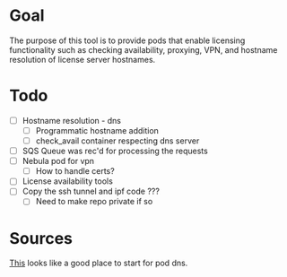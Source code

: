 # Goal
The purpose of this tool is to provide pods that enable licensing functionality such as checking availability, proxying, VPN, and hostname resolution of license server hostnames.
# Todo
- [ ] Hostname resolution - dns
    - [ ] Programmatic hostname addition
    - [ ] check_avail container respecting dns server
- [ ] SQS Queue was rec'd for processing the requests 
- [ ] Nebula pod for vpn
    - [ ] How to handle certs?
- [ ] License availability tools
- [ ] Copy the ssh tunnel and ipf code ???
    - [ ] Need to make repo private if so
# Sources
[This](https://kubernetes.io/docs/tasks/network/customize-hosts-file-for-pods/) looks like a good place to start for pod dns.